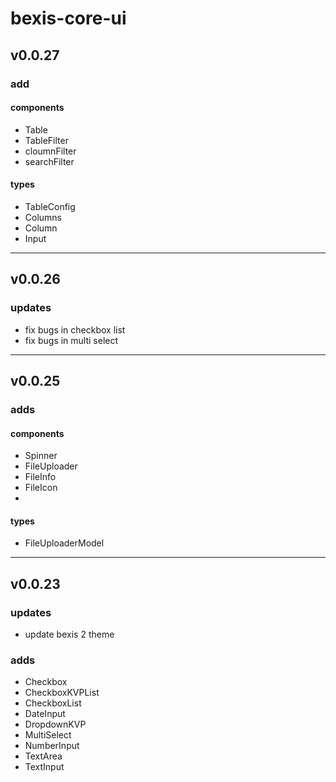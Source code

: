 # bexis-core-ui

## v0.0.27

### add
#### components
- Table 
- TableFilter
- cloumnFilter
- searchFilter

#### types
- TableConfig
- Columns 
- Column
- Input

<hr/>

## v0.0.26

### updates

- fix bugs in checkbox list
- fix bugs in multi select

<hr/>

## v0.0.25

### adds 
#### components
- Spinner
- FileUploader 
- FileInfo 
- FileIcon 
- 
#### types
- FileUploaderModel
 
<hr/>

## v0.0.23

### updates
- update bexis 2 theme

### adds 
- Checkbox
- CheckboxKVPList 
- CheckboxList 
- DateInput 
- DropdownKVP 
- MultiSelect 
- NumberInput
- TextArea
- TextInput
